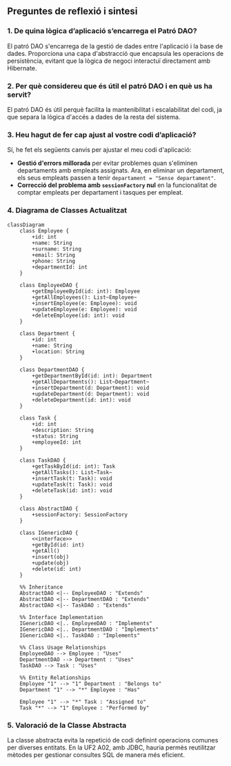 ## Preguntes de reflexió i sintesi 

### 1. De quina lògica d’aplicació s’encarrega el Patró DAO?  
El patró DAO s'encarrega de la gestió de dades entre l'aplicació i la base de dades. Proporciona una capa d'abstracció que encapsula les operacions de persistència, evitant que la lògica de negoci interactuï directament amb Hibernate.  

### 2️. Per què considereu que és útil el patró DAO i en què us ha servit?  
El patró DAO és útil perquè facilita la mantenibilitat i escalabilitat del codi, ja que separa la lògica d'accés a dades de la resta del sistema. 

### 3. Heu hagut de fer cap ajust al vostre codi d’aplicació?  
Sí, he fet els següents canvis per ajustar el meu codi d'aplicació:  

- **Gestió d'errors millorada** per evitar problemes quan s'eliminen departaments amb empleats assignats. Ara, en eliminar un departament, els seus empleats passen a tenir `departament = "Sense departament"`.  
- **Correcció del problema amb `sessionFactory` nul** en la funcionalitat de comptar empleats per departament i tasques per empleat.  

### 4. Diagrama de Classes Actualitzat  

```mermaid
classDiagram
    class Employee {
        +id: int
        +name: String
        +surname: String
        +email: String
        +phone: String
        +departmentId: int
    }

    class EmployeeDAO {
        +getEmployeeById(id: int): Employee
        +getAllEmployees(): List~Employee~
        +insertEmployee(e: Employee): void
        +updateEmployee(e: Employee): void
        +deleteEmployee(id: int): void
    }

    class Department {
        +id: int
        +name: String
        +location: String
    }

    class DepartmentDAO {
        +getDepartmentById(id: int): Department
        +getAllDepartments(): List~Department~
        +insertDepartment(d: Department): void
        +updateDepartment(d: Department): void
        +deleteDepartment(id: int): void
    }

    class Task {
        +id: int
        +description: String
        +status: String
        +employeeId: int
    }

    class TaskDAO {
        +getTaskById(id: int): Task
        +getAllTasks(): List~Task~
        +insertTask(t: Task): void
        +updateTask(t: Task): void
        +deleteTask(id: int): void
    }

    class AbstractDAO {
        +sessionFactory: SessionFactory
    }

    class IGenericDAO {
        <<interface>>
        +getById(id: int)
        +getAll()
        +insert(obj)
        +update(obj)
        +delete(id: int)
    }

    %% Inheritance
    AbstractDAO <|-- EmployeeDAO : "Extends"
    AbstractDAO <|-- DepartmentDAO : "Extends"
    AbstractDAO <|-- TaskDAO : "Extends"

    %% Interface Implementation
    IGenericDAO <|.. EmployeeDAO : "Implements"
    IGenericDAO <|.. DepartmentDAO : "Implements"
    IGenericDAO <|.. TaskDAO : "Implements"

    %% Class Usage Relationships
    EmployeeDAO --> Employee : "Uses"
    DepartmentDAO --> Department : "Uses"
    TaskDAO --> Task : "Uses"

    %% Entity Relationships
    Employee "1" --> "1" Department : "Belongs to"
    Department "1" --> "*" Employee : "Has"

    Employee "1" --> "*" Task : "Assigned to"
    Task "*" --> "1" Employee : "Performed by"
````
### 5. Valoració de la Classe Abstracta  
La classe abstracta evita la repetició de codi definint operacions comunes per diverses entitats. En la UF2 A02, amb JDBC, hauria permès reutilitzar mètodes per gestionar consultes SQL de manera més eficient. 

